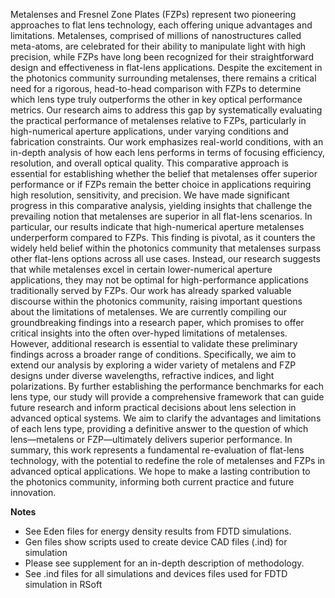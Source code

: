 Metalenses and Fresnel Zone Plates (FZPs) represent two pioneering approaches to flat lens technology, each offering unique advantages and limitations. Metalenses, comprised of millions of nanostructures called meta-atoms, are celebrated for their ability to manipulate light with high precision, while FZPs have long been recognized for their straightforward design and effectiveness in flat-lens applications. Despite the excitement in the photonics community surrounding metalenses, there remains a critical need for a rigorous, head-to-head comparison with FZPs to determine which lens type truly outperforms the other in key optical performance metrics. Our research aims to address this gap by systematically evaluating the practical performance of metalenses relative to FZPs, particularly in high-numerical aperture applications, under varying conditions and fabrication constraints. Our work emphasizes real-world conditions, with an in-depth analysis of how each lens performs in terms of focusing efficiency, resolution, and overall optical quality. This comparative approach is essential for establishing whether the belief that metalenses offer superior performance or if FZPs remain the better choice in applications requiring high resolution, sensitivity, and precision. We have made significant progress in this comparative analysis, yielding insights that challenge the prevailing notion that metalenses are superior in all flat-lens scenarios. In particular, our results indicate that high-numerical aperture metalenses underperform compared to FZPs. This finding is pivotal, as it counters the widely held belief within the photonics community that metalenses surpass other flat-lens options across all use cases. Instead, our research suggests that while metalenses excel in certain lower-numerical aperture applications, they may not be optimal for high-performance applications traditionally served by FZPs. Our work has already sparked valuable discourse within the photonics community, raising important questions about the limitations of metalenses. We are currently compiling our groundbreaking findings into a research paper, which promises to offer critical insights into the often over-hyped limitations of metalenses. However, additional research is essential to validate these preliminary findings across a broader range of conditions. Specifically, we aim to extend our analysis by exploring a wider variety of metalens and FZP designs under diverse wavelengths, refractive indices, and light polarizations. By further establishing the performance benchmarks for each lens type, our study will provide a comprehensive framework that can guide future research and inform practical decisions about lens selection in advanced optical systems. We aim to clarify the advantages and limitations of each lens type, providing a definitive answer to the question of which lens—metalens or FZP—ultimately delivers superior performance. In summary, this work represents a fundamental re-evaluation of flat-lens technology, with the potential to redefine the role of metalenses and FZPs in advanced optical applications. We hope to make a lasting contribution to the photonics community, informing both current practice and future innovation.

**Notes**

* See Eden files for energy density results from FDTD simulations.
* Gen files show scripts used to create device CAD files (.ind) for simulation
* Please see supplement for an in-depth description of methodology.
* See .ind files for all simulations and devices files used for FDTD simulation in RSoft
